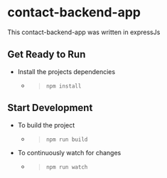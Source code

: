 # contact-backend-app
This contact-backend-app was written in expressJs


Get Ready to Run
---

- Install the projects dependencies 
    - > `npm install`

Start Development 
---

- To build the project
    - > `npm run build`
- To continuously watch for changes 
    - > `npm run watch`



